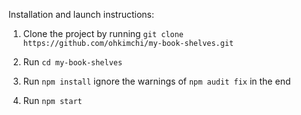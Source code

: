 Installation and launch instructions:

1. Clone the project by running
`git clone https://github.com/ohkimchi/my-book-shelves.git`

2. Run `cd my-book-shelves`

3. Run `npm install` ignore the warnings of `npm audit fix` in the end

4. Run `npm start`


